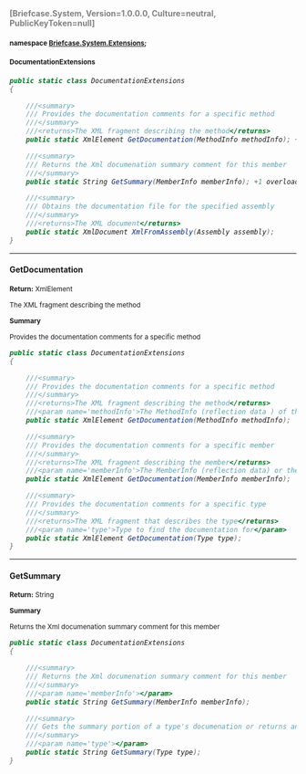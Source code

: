 <h4 style='color: gray;margin:0; padding:0;'> [Briefcase.System, Version=1.0.0.0, Culture=neutral, PublicKeyToken=null]</h4>

#### <small>namespace [Briefcase.System.Extensions](../Namespace/Briefcase.System.Extensions.md);</small>

#### <small>DocumentationExtensions</small>

<i>

```csharp
public static class DocumentationExtensions
{

	///<summary>
	///	Provides the documentation comments for a specific method
	///</summary>
	///<returns>The XML fragment describing the method</returns>
	public static XmlElement GetDocumentation(MethodInfo methodInfo); +2 overloads

	///<summary>
	///	Returns the Xml documenation summary comment for this member
	///</summary>
	public static String GetSummary(MemberInfo memberInfo); +1 overloads

	///<summary>
	///	Obtains the documentation file for the specified assembly
	///</summary>
	///<returns>The XML document</returns>
	public static XmlDocument XmlFromAssembly(Assembly assembly); 
}
```

</i>


---

#### GetDocumentation

<small><b>Return:</b> XmlElement</small>

<small>The XML fragment describing the method</small>

<small><b>Summary</b></small>

<small>Provides the documentation comments for a specific method
</small>

<i>

```csharp
public static class DocumentationExtensions
{

	///<summary>
	///	Provides the documentation comments for a specific method
	///</summary>
	///<returns>The XML fragment describing the method</returns>
	///<param name='methodInfo'>The MethodInfo (reflection data ) of the member to find documentation for</param>
	public static XmlElement GetDocumentation(MethodInfo methodInfo);

	///<summary>
	///	Provides the documentation comments for a specific member
	///</summary>
	///<returns>The XML fragment describing the member</returns>
	///<param name='memberInfo'>The MemberInfo (reflection data) or the member to find documentation for</param>
	public static XmlElement GetDocumentation(MemberInfo memberInfo);

	///<summary>
	///	Provides the documentation comments for a specific type
	///</summary>
	///<returns>The XML fragment that describes the type</returns>
	///<param name='type'>Type to find the documentation for</param>
	public static XmlElement GetDocumentation(Type type);
}
```

</i>

---

#### GetSummary

<small><b>Return:</b> String</small>

<small><b>Summary</b></small>

<small>Returns the Xml documenation summary comment for this member
</small>

<i>

```csharp
public static class DocumentationExtensions
{

	///<summary>
	///	Returns the Xml documenation summary comment for this member
	///</summary>
	///<param name='memberInfo'></param>
	public static String GetSummary(MemberInfo memberInfo);

	///<summary>
	///	Gets the summary portion of a type's documenation or returns an empty string if not available
	///</summary>
	///<param name='type'></param>
	public static String GetSummary(Type type);
}
```

</i>